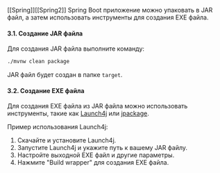 [[Spring]][[Spring2]]
Spring Boot приложение можно упаковать в JAR файл, а затем использовать инструменты для создания EXE файла.

#### 3.1. Создание JAR файла

Для создания JAR файла выполните команду:
```bash ignore
./mvnw clean package
```
JAR файл будет создан в папке `target`.

#### 3.2. Создание EXE файла

Для создания EXE файла из JAR файла можно использовать инструменты, такие как [Launch4j](http://launch4j.sourceforge.net/) или [jpackage](https://openjdk.java.net/jeps/343).

Пример использования Launch4j:
1. Скачайте и установите Launch4j.
2. Запустите Launch4j и укажите путь к вашему JAR файлу.
3. Настройте выходной EXE файл и другие параметры.
4. Нажмите "Build wrapper" для создания EXE файла.